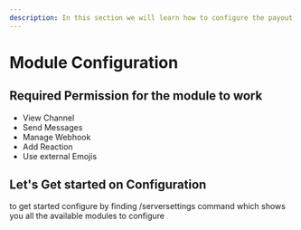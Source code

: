 ```yaml
---
description: In this section we will learn how to configure the payout module
---
```


# Module Configuration

## Required Permission for the module to work

* View Channel
* Send Messages
* Manage Webhook
* Add Reaction
* Use external Emojis

## Let's Get started on Configuration

to get started configure by finding /serversettings command which shows you all the available modules to configure
